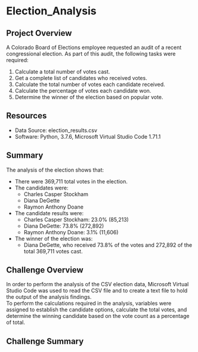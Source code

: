 # Election_Analysis
## Project Overview
A Colorado Board of Elections employee requested an audit of a recent congressional election. As part of this audit, the following tasks were required:
  1. Calculate a total number of votes cast.
  2. Get a complete list of candidates who received votes.
  3. Calculate the total number of votes each candidate received.
  4. Calculate the percentage of votes each candidate won.
  5. Determine the winner of the election based on popular vote.

## Resources
- Data Source: election_results.csv
- Software: Python, 3.7.6, Microsoft Virtual Studio Code 1.71.1
 
## Summary
The analysis of the election shows that:
- There were 369,711 total votes in the election.
- The candidates were:
    - Charles Casper Stockham
    - Diana DeGette
    - Raymon Anthony Doane
- The candidate results were: 
    - Charles Casper Stockham: 23.0% (85,213)
    - Diana DeGette: 73.8% (272,892)
    - Raymon Anthony Doane: 3.1% (11,606)
- The winner of the election was:
    - Diana DeGette, who received 73.8% of the votes and 272,892 of the total 369,711 votes cast.

## Challenge Overview
In order to perform the analysis of the CSV election data, Microsoft Virtual Studio Code was used to read the CSV file and to create a text file to hold the output of the analysis findings. <br />
To perform the calculations required in the analysis, variables were assigned to establish the candidate options, calculate the total votes, and determine the winning candidate based on the vote count as a percentage of total.
## Challenge Summary
